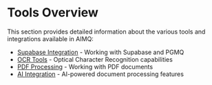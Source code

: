 # Tools Overview

This section provides detailed information about the various tools and integrations available in AIMQ:

- [Supabase Integration](supabase.md) - Working with Supabase and PGMQ
- [OCR Tools](ocr.md) - Optical Character Recognition capabilities
- [PDF Processing](pdf.md) - Working with PDF documents
- [AI Integration](ai.md) - AI-powered document processing features
